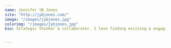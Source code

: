 ```yaml
---
name: Jennifer YB Jones
site: "http://jybjones.com/"
image: "/images/jybjones.jpg"
colorimg: "/images/jybjones.jpg"
bio: Strategic thinker & collaborator. I love finding exciting & engaging ways business, design, & tech can solve problems. Some of my favorite things: pho, tap dancing , late-night coding and snacking.


---
```

